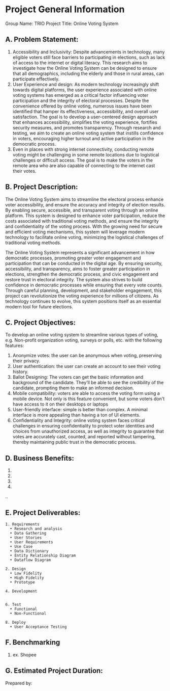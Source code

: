 # Project General Information

Group Name: TRIO
Project Title: Online Voting System

## A. Problem Statement:
1. Accessibility and Inclusivity: Despite advancements in technology, many eligible voters still face barriers to participating in elections, such as lack of access to the internet or digital literacy. This research aims to investigate how the Online Voting System can be designed to ensure that all demographics, including the elderly and those in rural areas, can participate effectively.
2. User Experience and design: As modern technology increasingly shift towards digital platforms, the user experience associated with online voting systems has emerged as a critical factor influencing voter participation and the integrity of electoral processes. Despite the convenience offered by online voting, numerous issues have been identified that hamper its effectiveness, accessibility, and overall user satisfaction. The goal is to develop a user-centered design approach that enhances accessibility, simplifies the voting experience, fortifies security measures, and promotes transparency. Through research and testing, we aim to create an online voting system that instills confidence in voters, encouraging higher turnout and active participation in the democratic process.
3. Even in places with strong internet connectivity, conducting remote voting might be challenging in some remote locations due to logistical challenges or difficult access. The goal is to make the voters in the remote area who are also capable of connecting to the internet cast their votes.

## B. Project Description:
The Online Voting System aims to streamline the electoral process enhance voter accessibility, and ensure the accuracy and integrity of election results. By enabling secure, accessible, and transparent voting through an online platform. This system is designed to enhance voter participation, reduce the costs associated with traditional voting methods, and ensure the integrity and confidentiality of the voting process. With the growing need for secure and efficient voting mechanisms, this system will leverage modern technology to facilitate online voting, minimizing the logistical challenges of traditional voting methods.

The Online Voting System represents a significant advancement in how democratic processes, promoting greater voter engagement and participation that can be conducted in the digital age. By ensuring security, accessibility, and transparency, aims to foster greater participation in elections, strengthen the democratic process, and civic engagement and restore trust in electoral integrity. The system also strives to build confidence in democratic processes while ensuring that every vote counts. Through careful planning, development, and stakeholder engagement, this project can revolutionize the voting experience for millions of citizens. As technology continues to evolve, this system positions itself as an essential modern tool for future elections.


## C. Project Objectives:

To develop an online voting system to streamline various types of voting, e.g. Non-profit organization voting, surveys or polls, etc. with the following features:

1. Anonymize votes: the user can be anonymous when voting, preserving their privacy.
2. User authentication: the user can create an account to see their voting history.
3. Ballot Designing: The voters can get the basic information and background of the candidate. They’ll be able to see the 
   credibility of the candidate, prompting them to make an informed decision.
4. Mobile compatibility: voters are able to access the voting form using a mobile device. Not only is this feature convenient, but some voters don't have access to it on their desktops or laptops
5. User-friendly interface: simple is better than complex. A minimal interface is more appealing than having a ton of UI elements.
6. Confidentiality and Integrity: online voting system faces critical challenges in ensuring confidentiality to protect voter identities and choices from unauthorized access, as well as integrity to guarantee that votes are accurately cast, counted, and reported without tampering, thereby maintaining public trust in the democratic process.


## D. Business Benefits:
1. 
2. 
3. 
4. 
..

## E. Project Deliverables:
    1. Requirements
      • Research and analysis
      • Data Gathering
      • User Stories
      • User Requirements
      • Use Case
      • Data Dictionary
      • Entity Relationship Diagram
      • Dataflow Diagram
    
    2. Design
      • Low Fidelity
      • High Fidelity
      • Prototype
    
    4. Development
       
    
    6. Test
      • Functional
      • Non-Functional
    
    8. Deploy
      • User Acceptance Testing

## F. Benchmarking
  1. ex. Shopee

## G. Estimated Project Duration:


Prepared by:
